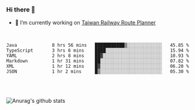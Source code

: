 ### Hi there 👋

- 🔭 I’m currently working on [Taiwan Railway Route Planner](https://github.com/Taiwan-Railway-Route-Planner)

<br/>

<!--START_SECTION:waka-->

```text
Java             8 hrs 56 mins   ███████████▒░░░░░░░░░░░░░   45.85 %
TypeScript       3 hrs 6 mins    ████░░░░░░░░░░░░░░░░░░░░░   15.94 %
YAML             2 hrs 8 mins    ██▓░░░░░░░░░░░░░░░░░░░░░░   10.93 %
Markdown         1 hr 31 mins    ██░░░░░░░░░░░░░░░░░░░░░░░   07.82 %
XML              1 hr 12 mins    █▓░░░░░░░░░░░░░░░░░░░░░░░   06.20 %
JSON             1 hr 2 mins     █▒░░░░░░░░░░░░░░░░░░░░░░░   05.30 %
```

<!--END_SECTION:waka-->

<br/>
<br/>

![Anurag's github stats](https://github-readme-stats.vercel.app/api?username=DepickereSven&show_icons=true&theme=tokyonight)



<!--
**DepickereSven/DepickereSven** is a ✨ _special_ ✨ repository because its `README.md` (this file) appears on your GitHub profile.

Here are some ideas to get you started:

- 🔭 I’m currently working on ...
- 🌱 I’m currently learning ...
- 👯 I’m looking to collaborate on ...
- 🤔 I’m looking for help with ...
- 💬 Ask me about ...
- 📫 How to reach me: ...
- 😄 Pronouns: ...
- ⚡ Fun fact: ...
-->
